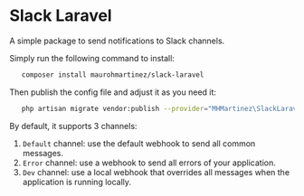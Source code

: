 <h1>Slack Laravel</h1>
<p>A simple package to send notifications to Slack channels.</p>

<p>Simply run the following command to install:</p>

```sh
   composer install maurohmartinez/slack-laravel
```

<p>Then publish the config file and adjust it as you need it:</p>

```sh
   php artisan migrate vendor:publish --provider="MHMartinez\SlackLaravel\Providers\SlackLaravelServiceProvider"
```

<p>By default, it supports 3 channels:</p>

1. `Default` channel: use the default webhook to send all common messages.
2. `Error` channel: use a webhook to send all errors of your application. 
3. `Dev` channel: use a local webhook that overrides all messages when the application is running locally.